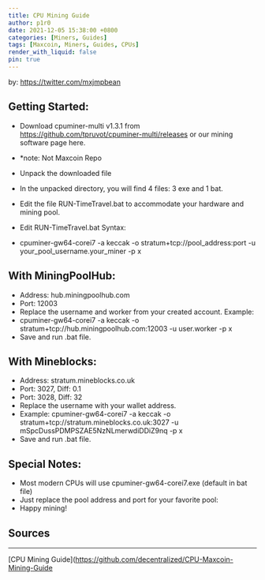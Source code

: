 ```yaml
---
title: CPU Mining Guide
author: p1r0
date: 2021-12-05 15:38:00 +0800
categories: [Miners, Guides]
tags: [Maxcoin, Miners, Guides, CPUs]
render_with_liquid: false
pin: true
---
```


by: https://twitter.com/mxjmpbean

## Getting Started:

- Download cpuminer-multi v1.3.1 from https://github.com/tpruvot/cpuminer-multi/releases or our mining software page here.
- *note: Not Maxcoin Repo
- Unpack the downloaded file
- In the unpacked directory, you will find 4 files: 3 exe and 1 bat.
- Edit the file RUN-TimeTravel.bat to accommodate your hardware and mining pool.
- Edit RUN-TimeTravel.bat Syntax:

- cpuminer-gw64-corei7 -a keccak -o stratum+tcp://pool_address:port -u your_pool_username.your_miner -p x

## With MiningPoolHub:

- Address: hub.miningpoolhub.com
- Port: 12003
- Replace the username and worker from your created account. Example:
- cpuminer-gw64-corei7 -a keccak -o stratum+tcp://hub.miningpoolhub.com:12003 -u user.worker -p x
- Save and run .bat file.
 
## With Mineblocks:

- Address: stratum.mineblocks.co.uk
- Port: 3027, Diff: 0.1
- Port: 3028, Diff: 32
- Replace the username with your wallet address.
- Example: cpuminer-gw64-corei7 -a keccak -o stratum+tcp://stratum.mineblocks.co.uk:3027 -u mSpcDussPDMPSZAE5NzNLmerwdiDDiZ9nq -p x
- Save and run .bat file.

## Special Notes:

- Most modern CPUs will use cpuminer-gw64-corei7.exe (default in bat file)
- Just replace the pool address and port for your favorite pool:
- Happy mining!


## Sources
---
[CPU Mining Guide](https://github.com/decentralized/CPU-Maxcoin-Mining-Guide
